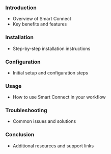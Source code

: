 ### Introduction
- Overview of Smart Connect
- Key benefits and features

### Installation
- Step-by-step installation instructions

### Configuration
- Initial setup and configuration steps

### Usage
- How to use Smart Connect in your workflow

### Troubleshooting
- Common issues and solutions

### Conclusion
- Additional resources and support links